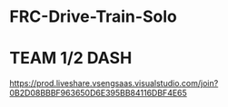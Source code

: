 # FRC-Drive-Train-Solo
# TEAM 1/2 DASH

https://prod.liveshare.vsengsaas.visualstudio.com/join?0B2D08BBBF963650D6E395BB84116DBF4E65
